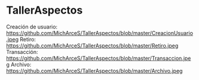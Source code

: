 # TallerAspectos
Creación de usuario: https://github.com/MichArceS/TallerAspectos/blob/master/CreacionUsuario.jpeg
Retiro: https://github.com/MichArceS/TallerAspectos/blob/master/Retiro.jpeg
Transacción: https://github.com/MichArceS/TallerAspectos/blob/master/Transaccion.jpeg
Archivo: https://github.com/MichArceS/TallerAspectos/blob/master/Archivo.jpeg

